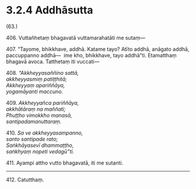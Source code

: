 

# 3.2.4 Addhāsutta




(63.)

406\. Vuttañhetaṃ bhagavatā vuttamarahatāti me sutaṃ—

407\. “Tayome, bhikkhave, addhā. Katame tayo? Atīto addhā, anāgato addhā, paccuppanno addhā—  ime kho, bhikkhave, tayo addhā”ti. Etamatthaṃ bhagavā avoca. Tatthetaṃ iti vuccati—

408\. _“Akkheyyasaññino sattā,_  
_akkheyyasmiṃ patiṭṭhitā;_  
_Akkheyyaṃ apariññāya,_  
_yogamāyanti maccuno._  


409\. _Akkheyyañca pariññāya,_  
_akkhātāraṃ na maññati;_  
_Phuṭṭho vimokkho manasā,_  
_santipadamanuttaraṃ._  


410\. _Sa ve akkheyyasampanno,_  
_santo santipade rato;_  
_Saṅkhāyasevī dhammaṭṭho,_  
_saṅkhyaṃ nopeti vedagū”ti._  


411\. Ayampi attho vutto bhagavatā, iti me sutanti.

---

412\. Catutthaṃ.





